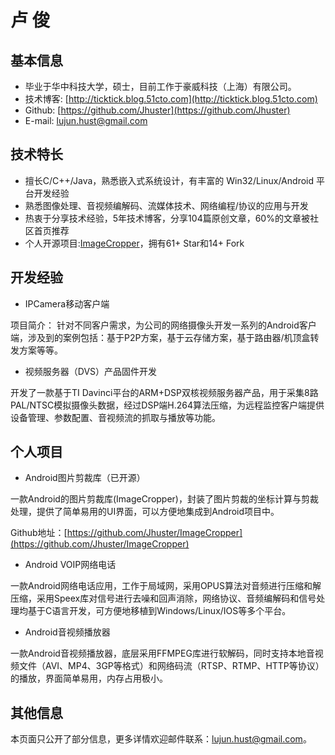 **卢   俊**
=============

**基本信息**
-----------------------
- 毕业于华中科技大学，硕士，目前工作于豪威科技（上海）有限公司。
- 技术博客: [http://ticktick.blog.51cto.com](http://ticktick.blog.51cto.com)
- Github:   [https://github.com/Jhuster](https://github.com/Jhuster)
- E-mail:   lujun.hust@gmail.com

**技术特长**
-----------------------

- 擅长C/C++/Java，熟悉嵌入式系统设计，有丰富的 Win32/Linux/Android 平台开发经验
- 熟悉图像处理、音视频编解码、流媒体技术、网络编程/协议的应用与开发
- 热衷于分享技术经验，5年技术博客，分享104篇原创文章，60%的文章被社区首页推荐
- 个人开源项目:[ImageCropper][1]，拥有61+ Star和14+ Fork

**开发经验**
------------------
- IPCamera移动客户端

项目简介： 针对不同客户需求，为公司的网络摄像头开发一系列的Android客户端，涉及到的案例包括：基于P2P方案，基于云存储方案，基于路由器/机顶盒转发方案等等。

- 视频服务器（DVS）产品固件开发

开发了一款基于TI Davinci平台的ARM+DSP双核视频服务器产品，用于采集8路PAL/NTSC模拟摄像头数据，经过DSP端H.264算法压缩，为远程监控客户端提供设备管理、参数配置、音视频流的抓取与播放等功能。  

**个人项目**
------------------
- Android图片剪裁库（已开源）

一款Android的图片剪裁库(ImageCropper)，封装了图片剪裁的坐标计算与剪裁处理，提供了简单易用的UI界面，可以方便地集成到Android项目中。

Github地址：[https://github.com/Jhuster/ImageCropper](https://github.com/Jhuster/ImageCropper)

- Android VOIP网络电话

一款Android网络电话应用，工作于局域网，采用OPUS算法对音频进行压缩和解压缩，采用Speex库对信号进行去噪和回声消除，网络协议、音频编解码和信号处理均基于C语言开发，可方便地移植到Windows/Linux/IOS等多个平台。

- Android音视频播放器

一款Android音视频播放器，底层采用FFMPEG库进行软解码，同时支持本地音视频文件（AVI、MP4、3GP等格式）和网络码流（RTSP、RTMP、HTTP等协议）的播放，界面简单易用，内存占用极小。


**其他信息**
---------
本页面只公开了部分信息，更多详情欢迎邮件联系：lujun.hust@gmail.com。

  [1]: https://github.com/Jhuster/ImageCropper
